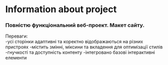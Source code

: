 # Information about project

### Повністю функціональний веб-проект. Макет сайту.

Переваги:  
-усі сторінки адаптивні та коректно відображаються на різних пристроях
-містить змінні, міксини та вкладення для оптимізації стилів
-гнучкості та доступність контенту
-інтегровано базові інтерактивні елементи
